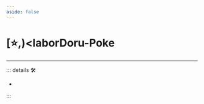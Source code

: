 ```yaml
---
aside: false
---
```

# [⭐,)<laborDoru</labor>-Poke

---

<!-- =================================================== -->
<!-- =================================================== -->
<!-- =================================================== -->
<!-- =================================================== -->
<!-- =================================================== -->
::: details 🛠

-

:::
